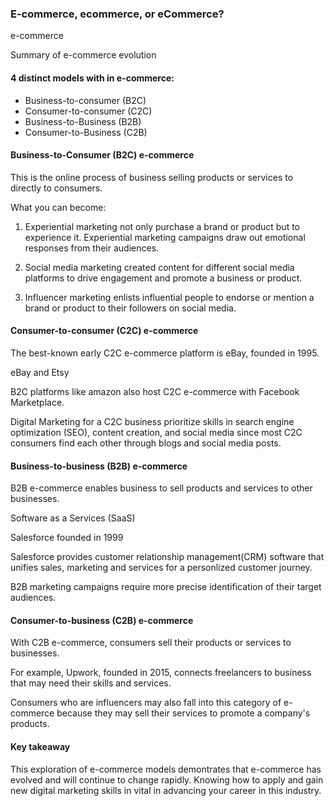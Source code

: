 ### E-commerce, ecommerce, or eCommerce?

e-commerce

Summary of e-commerce evolution


#### 4 distinct models with in e-commerce:

- Business-to-consumer (B2C)
- Consumer-to-consumer (C2C)
- Business-to-Business (B2B)
- Consumer-to-Business (C2B)


#### Business-to-Consumer (B2C) e-commerce

This is the online process of business selling products or services to directly to consumers.

What you can become:
1. Experiential marketing
not only purchase a brand or product but to experience it.
Experiential marketing campaigns draw out emotional responses from their audiences.

2. Social media marketing
created content for different social media platforms to drive engagement and promote a business or product.

3. Influencer marketing
enlists influential people to endorse or mention a brand or product to their followers on social media.


#### Consumer-to-consumer (C2C) e-commerce

The best-known early C2C e-commerce platform is eBay, founded in 1995.

eBay and Etsy

B2C platforms like amazon also host C2C e-commerce with Facebook Marketplace.

Digital Marketing for a C2C business prioritize skills in search engine optimization (SEO), content creation, and social media since most C2C consumers find each other through blogs and social media posts.

#### Business-to-business (B2B) e-commerce

B2B e-commerce enables business to sell products and services to other businesses.

Software as a Services (SaaS)

Salesforce founded in 1999

Salesforce provides customer relationship management(CRM) software that unifies sales, marketing and services for a personlized customer journey.

B2B marketing campaigns require more precise identification of their target audiences.


#### Consumer-to-business (C2B) e-commerce

With C2B e-commerce, consumers sell their products or services to businesses.

For example, Upwork, founded in 2015, connects freelancers to business that may need their skills and services.

Consumers who are influencers may also fall into this category of e-commerce because they may sell their services to promote a company's products.


#### Key takeaway

This exploration of e-commerce models demontrates that e-commerce has evolved and will continue to change rapidly. Knowing how to apply and gain new digital marketing skills in vital in advancing your career in this industry.








